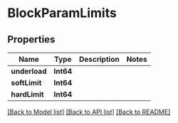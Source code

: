 # BlockParamLimits

## Properties
Name | Type | Description | Notes
------------ | ------------- | ------------- | -------------
**underload** | **Int64** |  | 
**softLimit** | **Int64** |  | 
**hardLimit** | **Int64** |  | 

[[Back to Model list]](../README.md#documentation-for-models) [[Back to API list]](../README.md#documentation-for-api-endpoints) [[Back to README]](../README.md)


